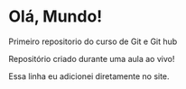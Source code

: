 # Olá, Mundo!
 Primeiro repositorio do curso de Git e Git hub

Repositório criado durante uma aula ao vivo!

Essa linha eu adicionei diretamente no site.
